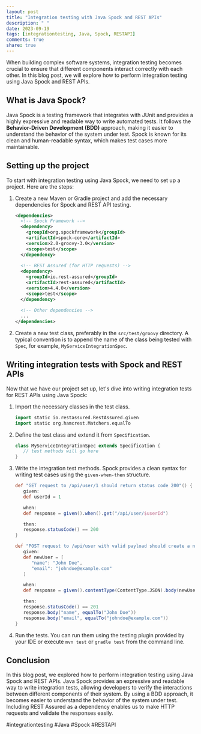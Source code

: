 ```yaml
---
layout: post
title: "Integration testing with Java Spock and REST APIs"
description: " "
date: 2023-09-19
tags: [integrationtesting, Java, Spock, RESTAPI]
comments: true
share: true
---
```


When building complex software systems, integration testing becomes crucial to ensure that different components interact correctly with each other. In this blog post, we will explore how to perform integration testing using Java Spock and REST APIs.

## What is Java Spock?

Java Spock is a testing framework that integrates with JUnit and provides a highly expressive and readable way to write automated tests. It follows the **Behavior-Driven Development (BDD)** approach, making it easier to understand the behavior of the system under test. Spock is known for its clean and human-readable syntax, which makes test cases more maintainable.

## Setting up the project

To start with integration testing using Java Spock, we need to set up a project. Here are the steps:

1. Create a new Maven or Gradle project and add the necessary dependencies for Spock and REST API testing.

    ```xml
    <dependencies>
      <!-- Spock Framework -->
      <dependency>
        <groupId>org.spockframework</groupId>
        <artifactId>spock-core</artifactId>
        <version>2.0-groovy-3.0</version>
        <scope>test</scope>
      </dependency>
      
      <!-- REST Assured (for HTTP requests) -->
      <dependency>
        <groupId>io.rest-assured</groupId>
        <artifactId>rest-assured</artifactId>
        <version>4.4.0</version>
        <scope>test</scope>
      </dependency>
      
      <!-- Other dependencies -->
      ...
    </dependencies>
    ```

2. Create a new test class, preferably in the `src/test/groovy` directory. A typical convention is to append the name of the class being tested with `Spec`, for example, `MyServiceIntegrationSpec`.

## Writing integration tests with Spock and REST APIs

Now that we have our project set up, let's dive into writing integration tests for REST APIs using Java Spock:

1. Import the necessary classes in the test class.

   ```groovy
   import static io.restassured.RestAssured.given
   import static org.hamcrest.Matchers.equalTo
   ```

2. Define the test class and extend it from `Specification`.

   ```groovy
   class MyServiceIntegrationSpec extends Specification {
      // test methods will go here
   }
   ```

3. Write the integration test methods. Spock provides a clean syntax for writing test cases using the `given-when-then` structure.

   ```groovy
   def "GET request to /api/user/1 should return status code 200"() {
      given:
      def userId = 1

      when:
      def response = given().when().get("/api/user/$userId")

      then:
      response.statusCode() == 200
   }
   
   def "POST request to /api/user with valid payload should create a new user"() {
      given:
      def newUser = [
         "name": "John Doe",
         "email": "johndoe@example.com"
      ]

      when:
      def response = given().contentType(ContentType.JSON).body(newUser).when().post("/api/user")

      then:
      response.statusCode() == 201
      response.body("name", equalTo("John Doe"))
      response.body("email", equalTo("johndoe@example.com"))
   }
   ```

4. Run the tests. You can run them using the testing plugin provided by your IDE or execute `mvn test` or `gradle test` from the command line.

## Conclusion

In this blog post, we explored how to perform integration testing using Java Spock and REST APIs. Java Spock provides an expressive and readable way to write integration tests, allowing developers to verify the interactions between different components of their system. By using a BDD approach, it becomes easier to understand the behavior of the system under test. Including REST Assured as a dependency enables us to make HTTP requests and validate the responses easily.

#integrationtesting #Java #Spock #RESTAPI